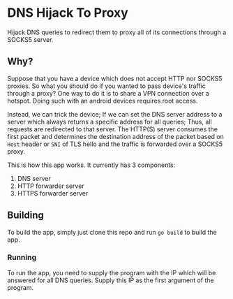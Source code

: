 # DNS Hijack To Proxy

Hijack DNS queries to redirect them to proxy all of its connections through a SOCKS5 server.

## Why?

Suppose that you have a device which does not accept HTTP nor SOCKS5 proxies. So what you should do if you wanted to
pass device's traffic through a proxy? One way to do it is to share a VPN connection over a hotspot. Doing such with an
android devices requires root access.

Instead, we can trick the device; If we can set the DNS server address to a server which always returns a specific
address for all queries; Thus, all requests are redirected to that server. The HTTP(S) server consumes the first packet
and determines the destination address of the packet based on `Host` header or `SNI` of TLS hello and the traffic is
forwarded over a SOCKS5 proxy.

This is how this app works. It currently has 3 components:

1. DNS server
2. HTTP forwarder server
3. HTTPS forwarder server

## Building

To build the app, simply just clone this repo and run `go build` to build the app.

### Running

To run the app, you need to supply the program with the IP which will be answered for all DNS queries. Supply this IP as
the first argument of the program.